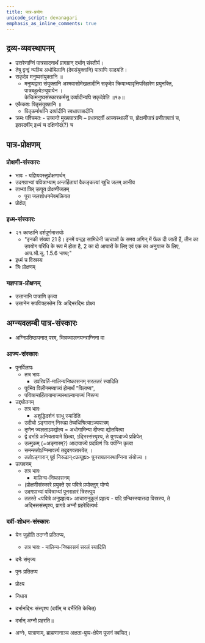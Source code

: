 ```yaml
---
title: पात्र-प्रयोगः
unicode_script: devanagari
emphasis_as_inline_comments: true
---
```


## द्रव्य-व्यवस्थापनम्
- उत्तरेणाग्निं पात्रसादनार्थं प्रागग्रान् दर्भान् संस्तीर्य।
- तेषु द्वन्द्वं न्यञ्चि अधोबिलानि (देवसंयुक्तानि) पात्राणि सादयति।
- सकृदेव मनुष्यसंयुक्तानि ॥
  -  मनुष्यद्वारा संयुक्तानि अश्मवासोमेखलादीनि सकृदेव क्रियाभ्यावृत्तिपरिहारेण प्रयुनक्ति, पात्रबहुत्वेऽप्युपायेन ।  
केचित्मनुष्यसंस्कारकर्मसु दर्व्यादीन्यपि सकृदेवेति ॥१७॥
- एकैकशः पितृसंयुक्तानि ॥
  - पितृकर्मार्थानि दर्व्यादीनि स्वधापात्रादीनि
- क्रमः पश्चिमतः - उच्यन्ते मुख्यपात्राणि – प्रधानदर्वी आज्यस्थालीं च, प्रोक्षणीपात्रं प्रणीतापात्रं च, इतरदर्वीम् इध्मं च दक्षिणोदं(?) च

## पात्र-प्रोक्षणम्

### प्रोक्षणी-संस्कारः
  - भावः - यज्ञियवस्तुप्रोक्षणार्थम्
  - उदगग्राभ्यां पवित्राभ्याम् अन्तर्हितायां वैकङ्कत्यां स्रुचि जलम् आनीय
  - ताभ्यां त्रिर् उत्पूय प्रोक्षणीजलम्
    - पुरा जलशोधनमेवमक्रियत
  - प्रोक्षेत्

### इध्म-संस्कारः
  - २१ काष्ठानि दर्शपूर्णमासयोः
    - "इनकी संख्या 21 है। इनमें पन्द्रह सामिधेनी ऋचाओं के समय अगिन् में फेंक दी जाती हैं, तीन का उपयोग परिधि के रूप में होता है, 2 का दो आघारों के लिए एवं एक का अनुयाज के लिए, आप.श्रौ.सू. 1.5.6 भाष्य;"
  - इध्मं च विस्रस्य
  - त्रिः प्रोक्षणम्

### यज्ञपात्र-प्रोक्षणम्
  - उत्तानानि पात्राणि कृत्वा
  - उत्तानेन सपवित्रहस्तेन त्रिः अद्भिरद्भिः प्रोक्ष्य

## अग्न्यवलम्बी पात्र-संस्कारः
- अग्निप्रतिष्ठापनात् परम्, भिन्नज्वालनयन्त्राग्निना वा

### आज्य-संस्कारः

- पुनर्विलापः
  - तत्र भावः
    - उपरिवर्ति-मालिन्यनिष्कासनम् सरलतरं स्यादिति
  - पूर्वमेव विलीनमप्याज्यं होमार्थं "विलाप्य",
  - पवित्रान्तर्हितायामाज्यस्थाल्यामाज्यं निरूप्य
- उद्द्योतनम्
  - तत्र भावः
    - अशुद्धिदर्शनं साधु स्यादिति
  - उदीचो ऽङ्गारान् निरूह्य तेष्वधिश्रित्याऽज्यपात्रम्
  - तृणेन ज्वलताऽवद्योत्य = अधोगामिन्या दीप्त्या द्योतयित्वा
  - द्वे दर्भाग्रे अनियतायामे छित्वा, ऽद्भिस्संस्पृश्य, ते युगपदाज्ये प्रक्षिपेत्
  - उल्मुकम् (=अङ्गारम्?) आदायाज्ये प्रदक्षिणं त्रिः पर्यग्नि कृत्वा
  - समन्ततोऽग्निमावर्त्य तदुदगवतारयेत् ।
  - ततोऽङ्गारान् पूर्व निरूढान्<प्रत्यूह्य> पुनरायतनस्थाग्निना संयोज्य ।
- उत्पवनम्
  - तत्र भावः
    - मालिन्य-निष्कासनम्
  - (प्रोक्षणीसंस्कारे प्रयुक्ते एव पवित्रे प्रयोक्तुम् योग्ये
  - उदगग्राभ्यां पवित्राभ्यां पुनराहारं त्रिरुत्पूय
  - ततस्ते <पवित्रे अनुप्रहृत्य> आचारानुकूलं प्रहृत्य - यदि ग्रन्थिस्स्यात्तदा विस्रस्य, ते अद्भिससंस्पृश्य, प्रागग्रे अग्नौ प्रहरेदित्यर्थः

### दर्वी-शोधन-संस्कारः
- येन जुहोति तदग्नौ प्रतितप्य,
  - तत्र भावः - मालिन्य-निष्कासनं सरलं स्यादिति
- दभैः संमृज्य
- पुनः प्रतितप्य
- प्रोक्ष्य
- निधाय
- दर्भानद्भिः संस्पृश्य (दर्वीम् च दर्भैरिति केचित्)
- दर्भान् अग्नौ प्रहरति॥

- अग्नेः, पात्राणाम्, ब्राह्मणानाञ्च अक्षता-पुष्प-क्षेपेण पूजनं क्वचित्।
